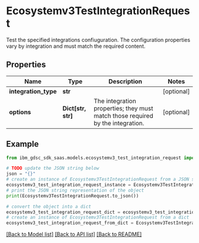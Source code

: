 # Ecosystemv3TestIntegrationRequest

Test the specified integrations confiuguration.  The configuration properties vary by integration and must match the required content.

## Properties

Name | Type | Description | Notes
------------ | ------------- | ------------- | -------------
**integration_type** | **str** |  | [optional] 
**options** | **Dict[str, str]** | The integration properties; they must match those required by the integration. | [optional] 

## Example

```python
from ibm_gdsc_sdk_saas.models.ecosystemv3_test_integration_request import Ecosystemv3TestIntegrationRequest

# TODO update the JSON string below
json = "{}"
# create an instance of Ecosystemv3TestIntegrationRequest from a JSON string
ecosystemv3_test_integration_request_instance = Ecosystemv3TestIntegrationRequest.from_json(json)
# print the JSON string representation of the object
print(Ecosystemv3TestIntegrationRequest.to_json())

# convert the object into a dict
ecosystemv3_test_integration_request_dict = ecosystemv3_test_integration_request_instance.to_dict()
# create an instance of Ecosystemv3TestIntegrationRequest from a dict
ecosystemv3_test_integration_request_from_dict = Ecosystemv3TestIntegrationRequest.from_dict(ecosystemv3_test_integration_request_dict)
```
[[Back to Model list]](../README.md#documentation-for-models) [[Back to API list]](../README.md#documentation-for-api-endpoints) [[Back to README]](../README.md)



